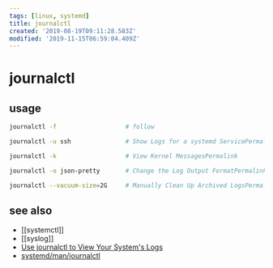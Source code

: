 ```yaml
---
tags: [linux, systemd]
title: journalctl
created: '2019-08-19T09:11:28.583Z'
modified: '2019-11-15T06:59:04.409Z'
---
```


# journalctl

## usage
```sh
journalctl -f                   # follow

journalctl -u ssh               # Show Logs for a systemd ServicePermalink

journalctl -k                   # View Kernel MessagesPermalink

journalctl -o json-pretty       # Change the Log Output FormatPermalink

journalctl --vacuum-size=2G     # Manually Clean Up Archived LogsPermalink
```

## see also
- [[systemctl]]
- [[syslog]]
- [Use journalctl to View Your System's Logs](https://www.linode.com/docs/quick-answers/linux/how-to-use-journalctl/)
- [systemd/man/journalctl](https://www.freedesktop.org/software/systemd/man/journalctl#-o)
